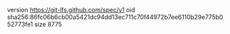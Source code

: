 version https://git-lfs.github.com/spec/v1
oid sha256:86fc06b6cb00a5421dc94dd13ec711c70f44972b7ee6110b29e775b052773fe1
size 8775
